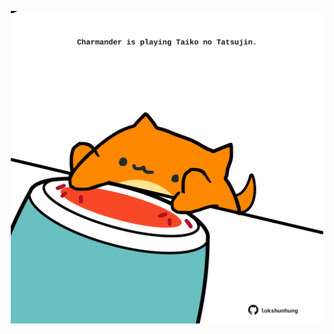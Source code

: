 <!-- built at 03/03/2023, 17:01:05 UTC -->
<p align="center">
  <img width="500" height="500" src="./ReadmeImage.svg">
</p>
